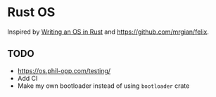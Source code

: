 # Rust OS

Inspired by [Writing an OS in Rust](https://os.phil-opp.com/) and <https://github.com/mrgian/felix>.

## TODO

- <https://os.phil-opp.com/testing/>
- Add CI
- Make my own bootloader instead of using `bootloader` crate
